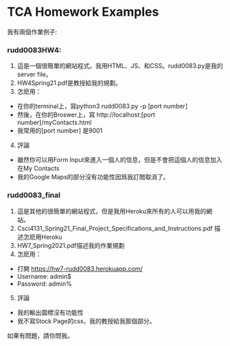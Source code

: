 # TCA Homework Examples

我有兩個作業例子:

### rudd0083HW4:
1. 這是一個很簡單的網站程式。我用HTML、JS、和CSS。rudd0083.py是我的server file。
2. HW4Spring21.pdf是教授給我的規劃。
3. 怎麽用：
  - 在你的terminal上，寫python3 rudd0083.py -p [port number]
  - 然後，在你的Broswer上，寫 http://localhost:[port number]/myContacts.html
  - 我常用的[port number] 是9001
4. 評論
  - 雖然你可以用Form Input來進入一個人的信息，但是不會把這個人的信息加入在My Contacts
  - 我的Google Maps的部分沒有功能性因爲我訂閲取消了。

### rudd0083_final
1. 這是其他的很簡單的網站程式，但是我用Heroku來所有的人可以用我的網站。
2. Csci4131_Spring21_Final_Project_Specifications_and_Instructions.pdf 描述怎麽用Heroku
3. HW7_Spring2021.pdf描述我的作業規劃
4. 怎麽用：
  - 打開 https://hw7-rudd0083.herokuapp.com/
  - Username: admin$
  - Password: admin%
5. 評論
  - 我的輸出圖標沒有功能性
  - 我不寫Stock Page的css，我的教授給我那個部分。

如果有問題，請你問我。
